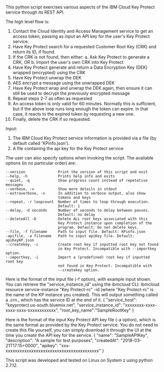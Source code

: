 This python script exercises various aspects of the IBM Cloud Key Protect service
through its REST API.

The high level flow is:
1.  Contact the Cloud Identity and Access Management service to get an access token, 
    passing as input an API key for the user's Key Protect service.
2.  Have Key Protect search for a requested Customer Root Key (CRK) and return
    its ID, if found.
3.  If the CRK is not found, then either:
      a. Ask Key Protect to generate a CRK, OR
      b. Import the user's own CRK into Key Protect
4.  Have Key Protect generate and return a Data Encryption Key (DEK) wrapped 
    (encrypted) using the CRK
5.  Have Key Protect unwrap the DEK
6.  AES encrypt a message using the unwrapped DEK
7.  Have Key Protect wrap and unwrap the DEK again, then ensure it can still
    be used to decrypt the previously encrypted message
8.  Repeat steps 2-7 as often as requested
9.  An access token is only valid for 60 minutes. Normally this is sufficient,
    but if the above loop runs long enough the token can expire. In that case,
    it reacts to the expired token by requesting a new one. 
10. Finally, delete the CRK if so requested.

Input:
1. The IBM Cloud Key Protect service information is provided via a file 
(by default called 'KPinfo.json').
2. A file containing the api key for the Key Protect service

The user can also specify options when invoking the script.
The available options (in no particular order) are:

    --version               Print the version of this script and exit
    --help, -h              Prints help info and exits
    --quiet, -q             Show progress count instead of repetetive messages
    --verbose, -v           Show more details in stdout
    --extraverbose, -x      In addition to verbose output, also show 
                            tokens and keys
    --repeat, -r loopcount  Number of times to loop through execution. 
                            Default: 1
    --delay, -d seconds     Number of seconds to delay between passes. 
                            Default: no delay
    --deleteAll -D          Delete ALL root keys associated with this 
                            Key Protect instance upon completion of the
                            program. Default: Do not delete keys.
    --file, -f filename     Path to input file. Default: KPinfo.json
    -apifile, -a filename   Path to input apiKey file. Default: apiKeyKP.json
    --createkey, -c         Create root key if inputted root key not found
                            in Key Protect. Incompatible with --importkey option.
    --importkey, -i         Import a (predefined) root key if inputted root key
                            not found in Key Protect. Incompatible with
                            --createkey option.

Here is the format of the input file (-f option), with example input shown. 
You can retrieve the "service_instance_id" using the ibmcloud CLI: 
ibmcloud resource service-instance "Key Protect-rc" -id 
(where "Key Protect-rc" is the name of the KP instance you created).
This will output something called a .crn., which has the service ID at the end of it. 
{
    "service_host": "keyprotect.us-south.bluemix.net",
    "service_instance_id": "xxxxxxxx-xxxx-xxxx-xxxx-xxxxxxxxxxxx",
    "root_key_name":"SampleRootKey"
}

Here is the format of the input Key Protect API key file (-a option), which
is the same format as provided by the Key Protect service. You do not need
to create this file yourself, you can simply download it through the UI at the 
time you create the API key for the service.
{
        "name": "SampleAPIKey",
        "description": "A sample for test purposes",
        "createdAt": "2018-03-21T17:15+0000",
        "apikey": "xxx-xxxxxxxxxxxxxxxxxxxxxxxxxxxxxxxxxxxxxxxx"
}

This script was developed and tested on Linux on System z using python 2.7.12.
